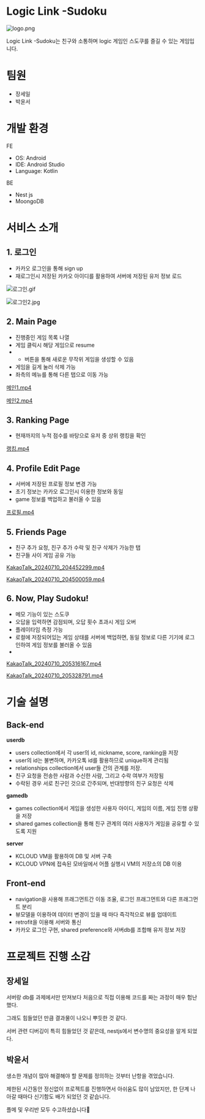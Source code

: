 # Logic Link -Sudoku

![logo.png](https://prod-files-secure.s3.us-west-2.amazonaws.com/f6cb388f-3934-47d6-9928-26d2e10eb0fc/f58fce9b-5435-4512-983c-9c9ce63a8403/logo.png)

Logic Link -Sudoku는 친구와 소통하며 logic 게임인 스도쿠를 즐길 수 있는 게임입니다.

# 팀원

- 장세일
- 박윤서

# 개발 환경

FE

- OS: Android
- IDE: Android Studio
- Language: Kotlin

BE

- Nest js
- MoongoDB

# 서비스 소개

## 1. 로그인

- 카카오 로그인을 통해 sign up
- 재로그인시 저장된 카카오 아이디를 활용하여 서버에 저장된 유저 정보 로드

![로그인.gif](https://prod-files-secure.s3.us-west-2.amazonaws.com/f6cb388f-3934-47d6-9928-26d2e10eb0fc/730cbf8a-9dcb-4e8b-a88e-2aebfa0957af/%EB%A1%9C%EA%B7%B8%EC%9D%B8.gif)

![로그인2.jpg](https://prod-files-secure.s3.us-west-2.amazonaws.com/f6cb388f-3934-47d6-9928-26d2e10eb0fc/f8dcbd56-a4d1-43b3-a837-832a26bb837d/%EB%A1%9C%EA%B7%B8%EC%9D%B82.jpg)

## 2. Main Page

- 진행중인 게임 목록 나열
- 게임 클릭시 해당 게임으로 resume
- + 버튼을 통해 새로운 무작위 게임을 생성할 수 있음
- 게임을 길게 눌러 삭제 가능
- 좌측의 메뉴를 통해 다른 탭으로 이동 가능

[메인1.mp4](https://prod-files-secure.s3.us-west-2.amazonaws.com/f6cb388f-3934-47d6-9928-26d2e10eb0fc/daa4b2ca-f004-490b-80db-2bcbed38138a/%EB%A9%94%EC%9D%B81.mp4)

[메인2.mp4](https://prod-files-secure.s3.us-west-2.amazonaws.com/f6cb388f-3934-47d6-9928-26d2e10eb0fc/09b60058-b758-410d-a307-b666759c48c5/%EB%A9%94%EC%9D%B82.mp4)

## 3. Ranking Page

- 현재까지의 누적 점수를 바탕으로 유저 중 상위 랭킹을 확인

[랭킹.mp4](https://prod-files-secure.s3.us-west-2.amazonaws.com/f6cb388f-3934-47d6-9928-26d2e10eb0fc/7aba656d-9da8-4756-8b4f-833621d6184d/%EB%9E%AD%ED%82%B9.mp4)

## 4. Profile Edit Page

- 서버에 저장된 프로필 정보 변경 가능
- 초기 정보는 카카오 로그인시 이용한 정보와 동일
- game 정보를 백업하고 불러올 수 있음

[프로필.mp4](https://prod-files-secure.s3.us-west-2.amazonaws.com/f6cb388f-3934-47d6-9928-26d2e10eb0fc/5cab19ad-aa8e-4c09-8e44-f3e09b0bf229/%ED%94%84%EB%A1%9C%ED%95%84.mp4)

## 5. Friends Page

- 친구 추가 요청, 친구 추가 수락 및 친구 삭제가 가능한 탭
- 친구들 사이 게임 공유 가능

[KakaoTalk_20240710_204452299.mp4](https://prod-files-secure.s3.us-west-2.amazonaws.com/f6cb388f-3934-47d6-9928-26d2e10eb0fc/d9c9c32d-74cc-4a90-a98b-f33dfcae7ac5/KakaoTalk_20240710_204452299.mp4)

[KakaoTalk_20240710_204500059.mp4](https://prod-files-secure.s3.us-west-2.amazonaws.com/f6cb388f-3934-47d6-9928-26d2e10eb0fc/0d4833b7-76d1-4534-88b8-7588e4c2150b/KakaoTalk_20240710_204500059.mp4)

## 6. Now, Play Sudoku!

- 메모 기능이 있는 스도쿠
- 오답을 입력하면 감점되며, 오답 횟수 초과시 게임 오버
- 플레이타임 측정 가능
- 로컬에 저장되어있는 게임 상태를 서버에 백업하면, 동일 정보로 다른 기기에 로그인하여 게임 정보를 불러올 수 있음
- 

[KakaoTalk_20240710_205316167.mp4](https://prod-files-secure.s3.us-west-2.amazonaws.com/f6cb388f-3934-47d6-9928-26d2e10eb0fc/3ed744f8-f457-4876-92a2-67f939877458/KakaoTalk_20240710_205316167.mp4)

[KakaoTalk_20240710_205328791.mp4](https://prod-files-secure.s3.us-west-2.amazonaws.com/f6cb388f-3934-47d6-9928-26d2e10eb0fc/b949d4cf-2031-4f85-9290-c90336b42daa/KakaoTalk_20240710_205328791.mp4)

# 기술 설명

## Back-end

**userdb**

- users collection에서 각 user의 id, nickname, score, ranking을 저장
- user의 id는 불변하며, 카카오톡 id를 활용하므로 unique하게 관리됨
- relationships collection에서 user들 간의 관계를 저장.
- 친구 요청을 전송한 사람과 수신한 사람, 그리고 수락 여부가 저장됨
- 수락된 경우 서로 친구인 것으로 간주되며, 반대방향의 친구 요청은 삭제

**gamedb**

- games collection에서 게임을 생성한 사용자 아이디, 게임의 이름, 게임 진행 상황을 저장
- shared games collection을 통해 친구 관계의 여러 사용자가 게임을 공유할 수 있도록 지원

**server**

- KCLOUD VM을 활용하여 DB 및 서버 구축
- KCLOUD VPN에 접속된 모바일에서 어플 실행시 VM의 저장소의 DB 이용

## Front-end

- navigation을 사용해 프래그먼트간 이동 조율, 로그인 프래그먼트와 다른 프래그먼트 분리
- 뷰모델을 이용하여 데이터 변경이 있을 때 마다 즉각적으로 뷰를 업데이트
- retrofit을 이용해 서버와 통신
- 카카오 로그인 구현, shared preference와 서버db를 조합해 유저 정보 저장

# 프로젝트 진행 소감

## 장세일

서버랑 db를 과제에서만 만져보다 처음으로 직접 이용해 코드를 짜는 과정이 매우 험난했다. 

그래도 힘들었던 만큼 결과물이 나오니 뿌듯한 것 같다.

서버 관련 디버깅이 특히 힘들었던 것 같은데, nestjs에서 변수명의 중요성을 알게 되었다.

## 박윤서

생소한 개념이 많아 해결해야 할 문제를 정의하는 것부터 난항을 겪었습니다.

제한된 시간동안 정신없이 프로젝트를 진행하면서 아쉬움도 많이 남았지만, 한 단계 나아갈 때마다 신기함도 배가 되었던 것 같습니다.

플메 및 우리반 모두 수고하셨습니다🙂

